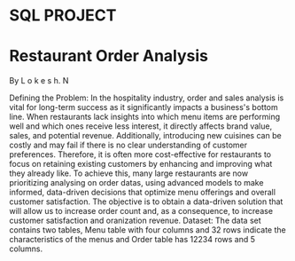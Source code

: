 #                                                                                                       SQL PROJECT
#                                                                                                Restaurant Order Analysis
By
L o k e s h. N

Defining the Problem:
In the hospitality industry, order and sales analysis is vital for long-term success as it significantly impacts a business's bottom line. When restaurants lack insights into which menu items are performing well and which ones receive less interest, it directly affects brand value, sales, and potential revenue. Additionally, introducing new cuisines can be costly and may fail if there is no clear understanding of customer preferences.
Therefore, it is often more cost-effective for restaurants to focus on retaining existing customers by enhancing and improving what they already like. To achieve this, many large restaurants are now prioritizing analysing on order datas, using advanced models to make informed, data-driven decisions that optimize menu offerings and overall customer satisfaction.
The objective is to obtain a data-driven solution that will allow us to increase order count and, as a consequence, to increase customer satisfaction and oranization revenue.
Dataset:
The data set contains two tables, Menu table with four columns and 32 rows indicate the characteristics of the menus and Order table has 12234 rows and 5 columns.
